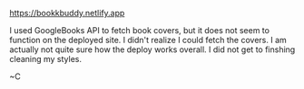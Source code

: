 https://bookkbuddy.netlify.app

I used GoogleBooks API to fetch book covers, but it does not seem to function on the deployed site. I didn't realize I could fetch the covers. 
I am actually not quite sure how the deploy works overall. I did not get to finshing cleaning my styles. 

~C
